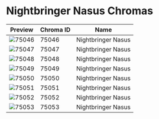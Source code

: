 # Nightbringer Nasus Chromas



| Preview | Chroma ID | Name |
|---------|-----------|------|
| ![75046](https://raw.communitydragon.org/latest/plugins/rcp-be-lol-game-data/global/default/v1/champion-chroma-images/75/75046.png) | 75046 | Nightbringer Nasus |
| ![75047](https://raw.communitydragon.org/latest/plugins/rcp-be-lol-game-data/global/default/v1/champion-chroma-images/75/75047.png) | 75047 | Nightbringer Nasus |
| ![75048](https://raw.communitydragon.org/latest/plugins/rcp-be-lol-game-data/global/default/v1/champion-chroma-images/75/75048.png) | 75048 | Nightbringer Nasus |
| ![75049](https://raw.communitydragon.org/latest/plugins/rcp-be-lol-game-data/global/default/v1/champion-chroma-images/75/75049.png) | 75049 | Nightbringer Nasus |
| ![75050](https://raw.communitydragon.org/latest/plugins/rcp-be-lol-game-data/global/default/v1/champion-chroma-images/75/75050.png) | 75050 | Nightbringer Nasus |
| ![75051](https://raw.communitydragon.org/latest/plugins/rcp-be-lol-game-data/global/default/v1/champion-chroma-images/75/75051.png) | 75051 | Nightbringer Nasus |
| ![75052](https://raw.communitydragon.org/latest/plugins/rcp-be-lol-game-data/global/default/v1/champion-chroma-images/75/75052.png) | 75052 | Nightbringer Nasus |
| ![75053](https://raw.communitydragon.org/latest/plugins/rcp-be-lol-game-data/global/default/v1/champion-chroma-images/75/75053.png) | 75053 | Nightbringer Nasus |